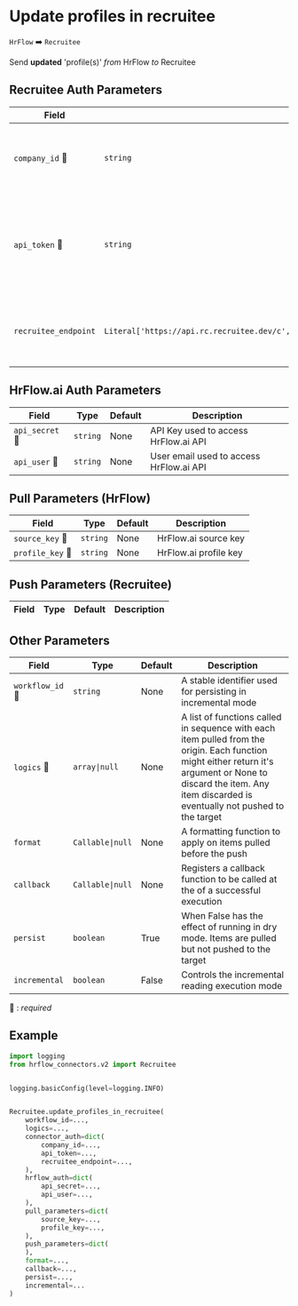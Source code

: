 # Update profiles in recruitee
`HrFlow` :arrow_right: `Recruitee`

Send **updated** 'profile(s)' _from_ HrFlow _to_ Recruitee



## Recruitee Auth Parameters

| Field | Type | Default | Description |
| ----- | ---- | ------- | ----------- |
| `company_id` :red_circle: | `string` | None | Company ID. A company subdomain can also be used. |
| `api_token` :red_circle: | `string` | None | Personal API Token allowing access to the Recruitee API from external services. |
| `recruitee_endpoint`  | `Literal['https://api.rc.recruitee.dev/c','https://api.recruitee.com/c','https://api.s.recruitee.com/c']` | https://api.recruitee.com/c | Specifies which endpoint to be used, satging or production. |

## HrFlow.ai Auth Parameters

| Field | Type | Default | Description |
| ----- | ---- | ------- | ----------- |
| `api_secret` :red_circle: | `string` | None | API Key used to access HrFlow.ai API |
| `api_user` :red_circle: | `string` | None | User email used to access HrFlow.ai API |

## Pull Parameters (HrFlow)

| Field | Type | Default | Description |
| ----- | ---- | ------- | ----------- |
| `source_key` :red_circle: | `string` | None | HrFlow.ai source key |
| `profile_key` :red_circle: | `string` | None | HrFlow.ai profile key |

## Push Parameters (Recruitee)

| Field | Type | Default | Description |
| ----- | ---- | ------- | ----------- |

## Other Parameters

| Field | Type | Default | Description |
| ----- | ---- | ------- | ----------- |
| `workflow_id` :red_circle: | `string` | None | A stable identifier used for persisting in incremental mode |
| `logics` :red_circle: | `array\|null` | None | A list of functions called in sequence with each item pulled from the origin. Each function might either return it's argument or None to discard the item. Any item discarded is eventually not pushed to the target |
| `format`  | `Callable\|null` | None | A formatting function to apply on items pulled before the push |
| `callback`  | `Callable\|null` | None | Registers a callback function to be called at the of a successful execution |
| `persist`  | `boolean` | True | When False has the effect of running in dry mode. Items are pulled but not pushed to the target |
| `incremental`  | `boolean` | False | Controls the incremental reading execution mode |

:red_circle: : *required*

## Example

```python
import logging
from hrflow_connectors.v2 import Recruitee


logging.basicConfig(level=logging.INFO)


Recruitee.update_profiles_in_recruitee(
    workflow_id=...,
    logics=...,
    connector_auth=dict(
        company_id=...,
        api_token=...,
        recruitee_endpoint=...,
    ),
    hrflow_auth=dict(
        api_secret=...,
        api_user=...,
    ),
    pull_parameters=dict(
        source_key=...,
        profile_key=...,
    ),
    push_parameters=dict(
    ),
    format=...,
    callback=...,
    persist=...,
    incremental=...
)
```